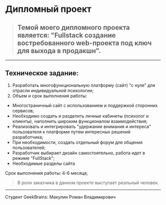 # Дипломный проект

> ## Темой моего дипломного проекта является: "Fullstack создание востребованного web-проекта под ключ для выхода в продакшн".
---
## Техническое задание:
1. Разработать многофункциональную платформу (сайт) "с нуля" для отрасли индивидуальной психологии;
2. Объем и срок выполнения работы:
- Многостраничный сайт с использованием и поддержкой сторонних сервисов; 
- Необходимо создать и разделить личные кабинеты (психолог и клиенты), наполнить широким функционалом взаимодействия;
- Реализовать и интегрировать "удержание внимания и интереса" пользователя к платформе путем интересных решений разработчика;
- При необходимости, создать отдельный форум для общения пользователей;
- Разработчик выбирает дизайн самостоятельно, работа идет в режиме "FullStack";
- Необходимые разделы сайта

Срок выполнения работы: 4-6 месяца;



> В роли заказчика в данном проекте выступает реальный человек.






---

Студент GeekBrains: Макулин Роман Владимирович

